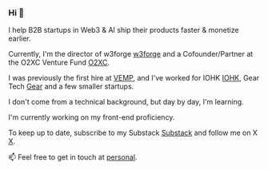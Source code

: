 ### Hi  👋

I help B2B startups in Web3 & AI ship their products faster & monetize earlier.

Currently, I'm the director of w3forge [w3forge](https://w3forge.xyz) and a Cofounder/Partner at the O2XC Venture Fund [O2XC](https://o2xc.capital).

I was previously the first hire at [VEMP](https://vemp.xyz), and I've worked for IOHK [IOHK](https://iohk.io/), Gear Tech [Gear](https://gear-tech.io/) and a few smaller startups.

I don't come from a technical background, but day by day, I'm learning.

I'm currently working on my front-end proficiency.

To keep up to date, subscribe to my Substack [Substack](https://dolbs.substack.com) and follow me on X [X](https://x.com/jackdolbs).

📫 Feel free to get in touch at [personal](https://jackdolbs.me).

<!--
**JackDolbs/jackdolbs** is a ✨ _special_ ✨ repository because its `README.md` (this file) appears on your GitHub profile.

Here are some ideas to get you started:

- 🔭 I’m currently working on ...
- 🌱 I’m currently learning ...
- 👯 I’m looking to collaborate on ...
- 🤔 I’m looking for help with ...
- 💬 Ask me about ...
- 📫 How to reach me: ...
- 😄 Pronouns: ...
- ⚡ Fun fact: ...
-->
